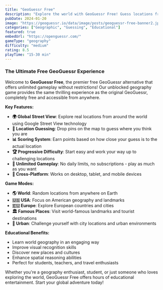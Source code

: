 ```yaml
---
title: "GeoGuessr Free"
description: "Explore the world with GeoGuessr Free! Guess locations from street view images in this addictive geography game. Play unlimited rounds for free!"
pubDate: 2024-01-20
image: "https://geoguessr.io/data/image/posts/geoguessr-free-banner2.jpg"
categories: ["Geographic", "Guessing", "Educational"]
featured: true
embedUrl: "https://openguessr.com/"
gameType: "geography"
difficulty: "medium"
rating: 8.5
playTime: "15-30 min"
---
```


### The Ultimate Free GeoGuessr Experience

Welcome to **GeoGuessr Free**, the premier free GeoGuessr alternative that offers unlimited gameplay without restrictions! Our unblocked geography game provides the same thrilling experience as the original GeoGuessr, completely free and accessible from anywhere.

**Key Features:**
- **🌍 Global Street View**: Explore real locations from around the world using Google Street View technology
- **🎯 Location Guessing**: Drop pins on the map to guess where you think you are
- **📊 Scoring System**: Earn points based on how close your guess is to the actual location
- **🏆 Progressive Difficulty**: Start easy and work your way up to challenging locations
- **🔄 Unlimited Gameplay**: No daily limits, no subscriptions - play as much as you want
- **📱 Cross-Platform**: Works on desktop, tablet, and mobile devices

**Game Modes:**
- **🌎 World**: Random locations from anywhere on Earth
- **🇺🇸 USA**: Focus on American geography and landmarks  
- **🇪🇺 Europe**: Explore European countries and cities
- **🏛️ Famous Places**: Visit world-famous landmarks and tourist destinations
- **🌆 Urban**: Challenge yourself with city locations and urban environments

**Educational Benefits:**
- Learn world geography in an engaging way
- Improve visual recognition skills
- Discover new places and cultures
- Enhance spatial reasoning abilities
- Perfect for students, teachers, and travel enthusiasts

Whether you're a geography enthusiast, student, or just someone who loves exploring the world, GeoGuessr Free offers hours of educational entertainment. Start your global adventure today! 